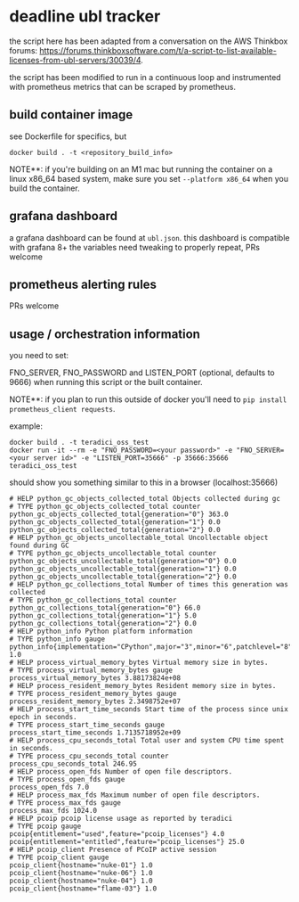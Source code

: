 # deadline ubl tracker

the script here has been adapted from a conversation on the AWS Thinkbox forums: https://forums.thinkboxsoftware.com/t/a-script-to-list-available-licenses-from-ubl-servers/30039/4. 

the script has been modified to run in a continuous loop and instrumented with prometheus metrics that can be scraped by prometheus.

## build container image

see Dockerfile for specifics, but
```
docker build . -t <repository_build_info>
```

NOTE**: if you're building on an M1 mac but running the container on a linux x86_64 based system, make sure you set `--platform x86_64` when you build the container.

## grafana dashboard

a grafana dashboard can be found at `ubl.json`. this dashboard is compatible with grafana 8+
the variables need tweaking to properly repeat, PRs welcome

## prometheus alerting rules

PRs welcome

## usage / orchestration information

you need to set:

FNO_SERVER, FNO_PASSWORD and LISTEN_PORT (optional, defaults to 9666) when running this script or the built container.

NOTE**: if you plan to run this outside of docker you'll need to `pip install prometheus_client requests`.

example:

```
docker build . -t teradici_oss_test
docker run -it --rm -e "FNO_PASSWORD=<your password>" -e "FNO_SERVER=<your server id>" -e "LISTEN_PORT=35666" -p 35666:35666  teradici_oss_test
```

should show you something similar to this in a browser (localhost:35666)
```
# HELP python_gc_objects_collected_total Objects collected during gc
# TYPE python_gc_objects_collected_total counter
python_gc_objects_collected_total{generation="0"} 363.0
python_gc_objects_collected_total{generation="1"} 0.0
python_gc_objects_collected_total{generation="2"} 0.0
# HELP python_gc_objects_uncollectable_total Uncollectable object found during GC
# TYPE python_gc_objects_uncollectable_total counter
python_gc_objects_uncollectable_total{generation="0"} 0.0
python_gc_objects_uncollectable_total{generation="1"} 0.0
python_gc_objects_uncollectable_total{generation="2"} 0.0
# HELP python_gc_collections_total Number of times this generation was collected
# TYPE python_gc_collections_total counter
python_gc_collections_total{generation="0"} 66.0
python_gc_collections_total{generation="1"} 5.0
python_gc_collections_total{generation="2"} 0.0
# HELP python_info Python platform information
# TYPE python_info gauge
python_info{implementation="CPython",major="3",minor="6",patchlevel="8",version="3.6.8"} 1.0
# HELP process_virtual_memory_bytes Virtual memory size in bytes.
# TYPE process_virtual_memory_bytes gauge
process_virtual_memory_bytes 3.88173824e+08
# HELP process_resident_memory_bytes Resident memory size in bytes.
# TYPE process_resident_memory_bytes gauge
process_resident_memory_bytes 2.3498752e+07
# HELP process_start_time_seconds Start time of the process since unix epoch in seconds.
# TYPE process_start_time_seconds gauge
process_start_time_seconds 1.7135718952e+09
# HELP process_cpu_seconds_total Total user and system CPU time spent in seconds.
# TYPE process_cpu_seconds_total counter
process_cpu_seconds_total 246.95
# HELP process_open_fds Number of open file descriptors.
# TYPE process_open_fds gauge
process_open_fds 7.0
# HELP process_max_fds Maximum number of open file descriptors.
# TYPE process_max_fds gauge
process_max_fds 1024.0
# HELP pcoip pcoip license usage as reported by teradici
# TYPE pcoip gauge
pcoip{entitlement="used",feature="pcoip_licenses"} 4.0
pcoip{entitlement="entitled",feature="pcoip_licenses"} 25.0
# HELP pcoip_client Presence of PCoIP active session
# TYPE pcoip_client gauge
pcoip_client{hostname="nuke-01"} 1.0
pcoip_client{hostname="nuke-06"} 1.0
pcoip_client{hostname="nuke-04"} 1.0
pcoip_client{hostname="flame-03"} 1.0
```